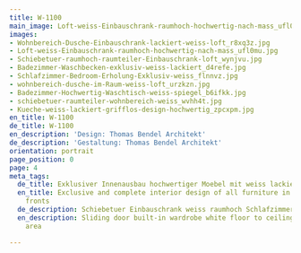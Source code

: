 ```yaml
---
title: W-1100
main_image: Loft-weiss-Einbauschrank-raumhoch-hochwertig-nach-mass_ufl0mu.jpg
images:
- Wohnbereich-Dusche-Einbauschrank-lackiert-weiss-loft_r8xq3z.jpg
- Loft-weiss-Einbauschrank-raumhoch-hochwertig-nach-mass_ufl0mu.jpg
- Schiebetuer-raumhoch-raumteiler-Einbauschrank-loft_wynjvu.jpg
- Badezimmer-Waschbecken-exklusiv-weiss-lackiert_d4refe.jpg
- Schlafzimmer-Bedroom-Erholung-Exklusiv-weiss_flnnvz.jpg
- wohnbereich-dusche-im-Raum-weiss-loft_urzkzn.jpg
- Badezimmer-Hochwertig-Waschtisch-weiss-spiegel_b6ifkk.jpg
- schiebetuer-raumteiler-wohnbereich-weiss_wvhh4t.jpg
- Kueche-weiss-lackiert-grifflos-design-hochwertig_zpcxpm.jpg
en_title: W-1100
de_title: W-1100
en_description: 'Design: Thomas Bendel Architekt'
de_description: 'Gestaltung: Thomas Bendel Architekt'
orientation: portrait
page_position: 0
page: 4
meta_tags:
  de_title: Exklusiver Innenausbau hochwertiger Moebel mit weiss lackierten Fronten
  en_title: Exclusive and complete interior design of all furniture in white lacquered
    fronts
  de_description: Schiebetuer Einbauschrank weiss raumhoch Schlafzimmer Wohnbereich
  en_description: Sliding door built-in wardrobe white floor to ceiling bedroom living
    area

---
```

